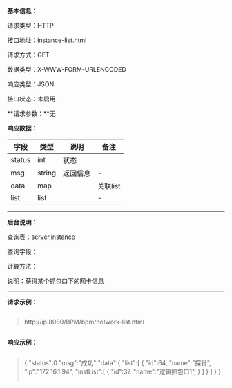 **基本信息：**

请求类型：HTTP

接口地址：instance-list.html

请求方式：GET

数据类型：X-WWW-FORM-URLENCODED

响应类型：JSON

接口状态：未启用

**请求参数：**无

**响应数据：**


| **字段** | **类型** | **说明** | **备注** |
| --- | --- | --- | --- |
| status | int | 状态 | |
| msg | string | 返回信息 | - |
| data| map| | 关联list |
| list| list| | - |

---

**后台说明：**

查询表：server,instance

查询字段：

计算方法：

说明：获得某个抓包口下的网卡信息

---

**请求示例：**

> ```js

> http://ip:8080/BPM/bpm/network-list.html


> ```

**响应示例：**

> ```js

> {
> "status":0
> "msg":"成功"
> "data":{
> "list":[
 {
>     "id":64,
>     "name":"探针",
>     "ip":"172.16.1.94",
>     "instList":[
>         {
>             "id":37.
>             "name":"逻辑抓包口1",
>         }
>         ]
>     }
>     ]
> }
> }
> ```



